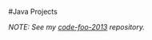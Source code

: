 #Java Projects

*NOTE: See my [code-foo-2013](https://github.com/Vixian/code-foo-2013) repository.*
